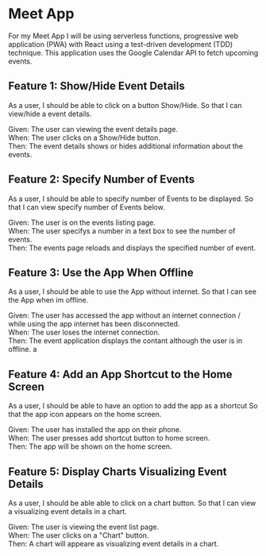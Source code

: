 # Meet App
For my Meet App I will be using serverless functions, progressive web application (PWA) with React using a
test-driven development (TDD) technique. This application uses the Google Calendar API to fetch upcoming events. 
 
## Feature 1: Show/Hide Event Details
As a user, 
I should be able to click on a button Show/Hide.
So that I can view/hide a event details.  
 
Given: The user can viewing the event details page. <br />
When: The user clicks on a Show/Hide button. <br />
Then: The event details shows or hides additional information about the events.

## Feature 2: Specify Number of Events

As a user,
I should be able to specify number of Events to be displayed.
So that I can view specify number of Events below.
 

Given: The user is on the events listing page. <br />
When: The user specifys a number in a text box to see the number of events. <br />
Then: The events page reloads and displays the specified number of event.

## Feature 3: Use the App When Offline

As a user,
I should be able to use the App without internet.
So that I can see the App when im offline.
   
Given: The user has accessed the app without an internet connection / while using the app internet has been disconnected. <br />
When: The user loses the internet connection. <br />
Then: The event application displays the contant although the user is in offline.
a
## Feature 4: Add an App Shortcut to the Home Screen
As a user,
I should be able to have an option to add the app as a shortcut
So that the app icon appears on the home screen.

Given: The user has installed the app on their phone. <br />
When: The user presses add shortcut button to home screen. <br />
Then: The app will be shown on the home screen.

## Feature 5: Display Charts Visualizing Event Details

As a user,
I should be able able to click on a chart button. 
So that I can view a visualizing event details in a chart.
 

Given: The user is viewing the event list page. <br />
When: The user clicks on a "Chart" button. <br />
Then: A chart will appeare as visualizing event details in a chart.
 
